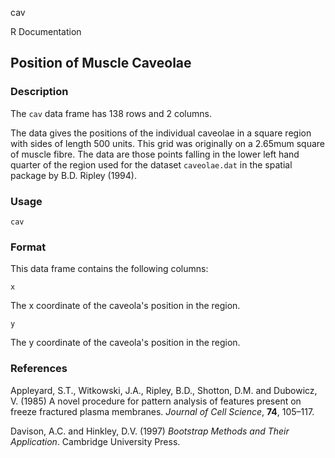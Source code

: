 cav

R Documentation

##  Position of Muscle Caveolae

### Description

The `cav` data frame has 138 rows and 2 columns.

The data gives the positions of the individual caveolae in a square region
with sides of length 500 units. This grid was originally on a 2.65mum square
of muscle fibre. The data are those points falling in the lower left hand
quarter of the region used for the dataset `caveolae.dat` in the spatial
package by B.D. Ripley (1994).

### Usage

    
    cav

### Format

This data frame contains the following columns:

`x`

The x coordinate of the caveola's position in the region.

`y`

The y coordinate of the caveola's position in the region.

### References

Appleyard, S.T., Witkowski, J.A., Ripley, B.D., Shotton, D.M. and Dubowicz, V.
(1985) A novel procedure for pattern analysis of features present on freeze
fractured plasma membranes. _Journal of Cell Science_, **74**, 105–117.

Davison, A.C. and Hinkley, D.V. (1997) _Bootstrap Methods and Their
Application_. Cambridge University Press.

